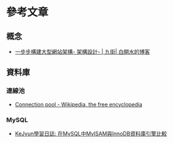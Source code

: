 # 參考文章

## 概念
* [一步步構建大型網站架構- 架構設計- | 九街| 白開水的博客](http://www.9streets.cn/art-php-489.html)

## 資料庫

### 連線池
* [Connection pool - Wikipedia, the free encyclopedia](http://en.wikipedia.org/wiki/Connection_pool)

### MySQL
* [KeJyun學習日誌: 在MySQL中MyISAM與InnoDB資料庫引擎比較](http://blog.kejyun.com/2012/12/Compare-MyISAM-And-InnoDB-Database-Engine-In-MySQL.html)
